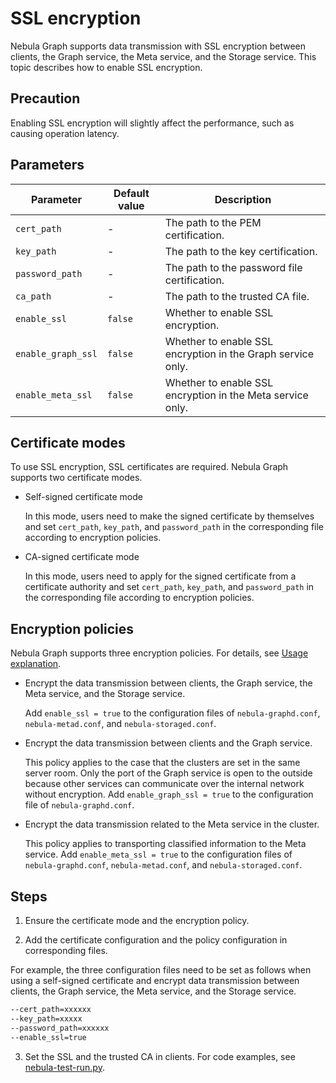 # SSL encryption

Nebula Graph supports data transmission with SSL encryption between clients, the Graph service, the Meta service, and the Storage service. This topic describes how to enable SSL encryption.

## Precaution

Enabling SSL encryption will slightly affect the performance, such as causing operation latency.

## Parameters

| Parameter | Default value | Description |
| ------------------ | ------- | ------------------------------|
| `cert_path`        | -       | The path to the PEM certification. |
| `key_path`         | -       | The path to the key certification. |
| `password_path`    | -       | The path to the password file certification. |
| `ca_path`          | -       | The path to the trusted CA file. |
| `enable_ssl`       | `false`   | Whether to enable SSL encryption. |
| `enable_graph_ssl` | `false`   | Whether to enable SSL encryption in the Graph service only. |
| `enable_meta_ssl`  | `false`   | Whether to enable SSL encryption in the Meta service only. |

## Certificate modes

To use SSL encryption, SSL certificates are required. Nebula Graph supports two certificate modes.

- Self-signed certificate mode

  In this mode, users need to make the signed certificate by themselves and set `cert_path`, `key_path`, and `password_path` in the corresponding file according to encryption policies.

- CA-signed certificate mode

  In this mode, users need to apply for the signed certificate from a certificate authority and set `cert_path`, `key_path`, and `password_path` in the corresponding file according to encryption policies.

## Encryption policies

Nebula Graph supports three encryption policies. For details, see [Usage explanation](https://github.com/vesoft-inc/nebula/blob/a67d166b284cae1b534bf8d19c936ee38bf12e29/docs/rfcs/0001-ssl-transportation.md#usage-explanation).

- Encrypt the data transmission between clients, the Graph service, the Meta service, and the Storage service.

  Add `enable_ssl = true` to the configuration files of `nebula-graphd.conf`, `nebula-metad.conf`, and `nebula-storaged.conf`.

- Encrypt the data transmission between clients and the Graph service.
  
  This policy applies to the case that the clusters are set in the same server room. Only the port of the Graph service is open to the outside because other services can communicate over the internal network without encryption. Add `enable_graph_ssl = true` to the configuration file of `nebula-graphd.conf`.

- Encrypt the data transmission related to the Meta service in the cluster.
  
  This policy applies to transporting classified information to the Meta service. Add `enable_meta_ssl = true` to the configuration files of `nebula-graphd.conf`, `nebula-metad.conf`, and `nebula-storaged.conf`.

## Steps

1. Ensure the certificate mode and the encryption policy.

2. Add the certificate configuration and the policy configuration in corresponding files.

  For example, the three configuration files need to be set as follows when using a self-signed certificate and encrypt data transmission between clients, the Graph service, the Meta service, and the Storage service.

  ```bash
  --cert_path=xxxxxx
  --key_path=xxxxx
  --password_path=xxxxxx
  --enable_ssl=true
  ```

3. Set the SSL and the trusted CA in clients. For code examples, see [nebula-test-run.py](https://github.com/vesoft-inc/nebula/blob/{{nebula.branch}}/tests/nebula-test-run.py).
